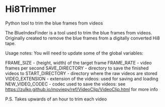 # Hi8Trimmer
Python tool to trim the blue frames from videos

The BlueIndexFinder is a tool used to trim the blue frames from videos.
Originally created to remove the blue frames from a digitally converted Hi8 tape.

Usage notes:
You will need to update some of the global variables:

FRAME_SIZE 	- (height, width) of the target frame
FRAME_RATE 	- video frames per second
SAVE_DIRECTORY 	- directory to save the finished videos to
START_DIRECTORY - directory where the raw videos are stored
VIDEO_EXTENSION - extension of the videos: used for saving and loading
NEW_VIDEO_CODEC - codec used to save the videos: see https://zulko.github.io/moviepy/ref/VideoClip/VideoClip.html for more info


P.S. Takes upwards of an hour to trim each video
